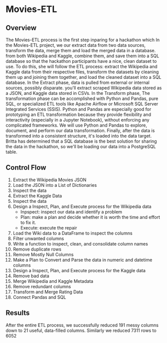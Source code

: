 # Movies-ETL
## Overview
The Movies-ETL process is the first step inparing for a hackathon which 
In the Movies-ETL project, we our extract data from two data sources, transform the data, merge them and load the merged data in a database. from both Wikipedia and Kaggle, combine them, and save them into a SQL database so that the hackathon participants have a nice, clean dataset to use. To do this, she will follow the ETL process: extract the Wikipedia and Kaggle data from their respective files, transform the datasets by cleaning them up and joining them together, and load the cleaned dataset into a SQL database. In the Extract phase, data is pulled from external or internal sources, possibly disparate. you'll extract scraped Wikipedia data stored as a JSON, and Kaggle data stored in CSVs.
In the Transform phase, The transformation phase can be accomplished with Python and Pandas, pure SQL, or specialized ETL tools like Apache Airflow or Microsoft SQL Server Integrated Services (SSIS). Python and Pandas are especially good for prototyping an ETL transformation because they provide flexibility and interactivity (especially in a Jupyter Notebook), without enforcing any complicated frameworks. We will use Python and Pandas to explore, document, and perform our data transformation.
Finally, after the data is transformed into a consistent structure, it's loaded into the data target. Britta has determined that a SQL database is the best solution for sharing the data in the hackathon, so we'll be loading our data into a PostgreSQL table.

## Control Flow
1. Extract the Wikipedia Movies JSON
2. Load the JSON into a List of Dictionaries
3. Inspect the data
4. Extract the Kaggle Data
5. Inspect the data
6. Design a Inspect, Plan, and Execute process for the Wikipedia data
   * Inpspect:  inspect our data and identify a problem
   * Plan: make a plan and decide whether it is worth the time and effort to fix it.
   * Execute: execute the repair
 7. Load the Wiki data to a DataFrame to inspect the columns
 8. Filter unwanted columns
 9. Write a function to inspect, clean, and consolidate column names
 10. Remove duplicate rows
 11. Remove Mostly Null Columns
 12. Make a Plan to Convert and Parse the data in numeric and datetime columns
 13. Design a Inspect, Plan, and Execute process for the Kaggle data
 14. Remove bad data
 15. Merge Wikipedia and Kaggle Metadata
 16. Remove redundant columns
 17. Transform and Merge Rating Data
 18. Connect Pandas and SQL

## Results
After the entire ETL process, we successfully reduced 191 messy columns down to 21 useful, data-filled columns. Similarly we reduced 7311 rows to 6052


